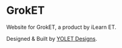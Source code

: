 # GrokET

Website for GrokET, a product by iLearn ET.

Designed & Built by [YOLET Designs](https://www.yoletent.com/yoletdesigns).

